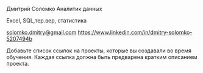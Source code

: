 Дмитрий Соломко
Аналитик данных

Excel, SQL,тер.вер, статистика

solomko.dmitry@gmail.com
https://www.linkedin.com/in/dmitry-solomko-5207494b

Добавьте список ссылок на проекты, которые вы создавали во время обучения. Каждая ссылка должна быть предварена кратким описанием проекта.
